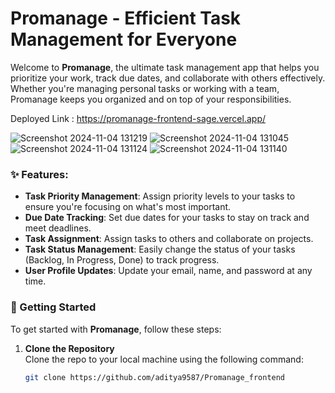 # Promanage - Efficient Task Management for Everyone

Welcome to **Promanage**, the ultimate task management app that helps you prioritize your work, track due dates, and collaborate with others effectively. Whether you're managing personal tasks or working with a team, Promanage keeps you organized and on top of your responsibilities.

Deployed Link : https://promanage-frontend-sage.vercel.app/

![Screenshot 2024-11-04 131219](https://github.com/user-attachments/assets/78ca495b-9d6e-41b8-ae43-ba38bfcf0e2e)
![Screenshot 2024-11-04 131045](https://github.com/user-attachments/assets/366711d0-49bb-4c7d-9ce9-87d1a267c123)
![Screenshot 2024-11-04 131124](https://github.com/user-attachments/assets/e56da097-0352-4c78-b8e5-13c29b2b285b)
![Screenshot 2024-11-04 131140](https://github.com/user-attachments/assets/d1ed923f-e399-45f1-b7c9-b021803e5a1a)

### ✨ Features:

- **Task Priority Management**: Assign priority levels to your tasks to ensure you're focusing on what's most important.
- **Due Date Tracking**: Set due dates for your tasks to stay on track and meet deadlines.
- **Task Assignment**: Assign tasks to others and collaborate on projects.
- **Task Status Management**: Easily change the status of your tasks (Backlog, In Progress, Done) to track progress.
- **User Profile Updates**: Update your email, name, and password at any time.

### 🚀 Getting Started

To get started with **Promanage**, follow these steps:

1. **Clone the Repository**  
   Clone the repo to your local machine using the following command:

   ```bash
   git clone https://github.com/aditya9587/Promanage_frontend
